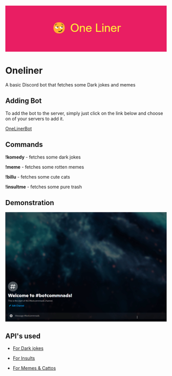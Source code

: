 ![alt text](https://github.com/hasi-b/Oneliner/blob/main/%F0%9F%98%8F_One_Liner%20(2).png?raw=true "OneLinerBot")


# Oneliner
A basic Discord bot that fetches some Dark jokes and memes

## Adding Bot 
To add the bot to the server, simply just click on the link below and choose on of your servers to add it.

[OneLinerBot](https://cutt.ly/bOMP1c7)

## Commands

**!komedy** - fetches some dark jokes

**!meme** - fetches some rotten memes

**!billu** - fetches some cute cats

**!insultme** - fetches some pure trash

## Demonstration

![alt text](https://github.com/hasi-b/Oneliner/blob/main/b9OxHqnyrM.gif?raw=true "Demonstration")

## API's used

* <a href="https://sv443.net/jokeapi/v2/" target="_blank">For Dark jokes</a>

* <a href="https://insult.mattbas.org/" target="_blank">For Insults</a>

* <a href="https://some-random-api.ml/" target="_blank">For Memes & Cattos</a>
